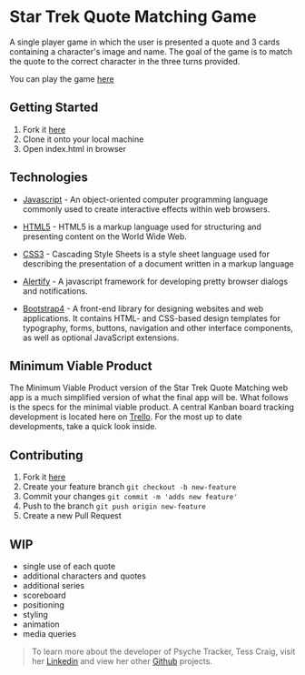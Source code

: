 # Star Trek Quote Matching Game

A single player game in which the user is presented a quote and 3 cards containing a character's image and name. The goal of the game is to match the quote to the correct character in the three turns provided.

You can play the game [here](https://tessacraig89.github.io/star_trek_quote_matching_game/)

## Getting Started
1. Fork it [here](<https://github.com/TessACraig89/u1_w3_star_trek_matching_game/fork>)
2. Clone it onto your local machine
3. Open index.html in browser

## Technologies

- [Javascript](https://www.javascript.com/) - An object-oriented computer programming language commonly used to create interactive effects within web browsers.

- [HTML5](https://developer.mozilla.org/en-US/docs/Web/Guide/HTML/HTML5) - HTML5 is a markup language used for structuring and presenting content on the World Wide Web.

- [CSS3](http://www.css3.info/) - Cascading Style Sheets is a style sheet language used for describing the presentation of a document written in a markup language

- [Alertify](http://alertifyjs.com/) - A javascript framework for developing pretty browser dialogs and notifications.

- [Bootstrap4](https://getbootstrap.com/) - A front-end library for designing websites and web applications. It contains HTML- and CSS-based design templates for typography, forms, buttons, navigation and other interface components, as well as optional JavaScript extensions.

## Minimum Viable Product

The Minimum Viable Product version of the Star Trek Quote Matching web app is a much simplified version of what the final app will be. What follows is the specs for the minimal viable product. A central Kanban board tracking development is located here on [Trello](https://trello.com/b/49EmLmq0/star-trek-project). For the most up to date developments, take a quick look inside.

## Contributing

1. Fork it [here](<https://github.com/TessACraig89/u1_w3_star_trek_matching_game/fork>)
2. Create your feature branch `git checkout -b new-feature`
3. Commit your changes `git commit -m 'adds new feature'`
4. Push to the branch `git push origin new-feature`
5. Create a new Pull Request

## WIP

- single use of each quote
- additional characters and quotes
- additional series
- scoreboard
- positioning
- styling
- animation
- media queries

 > To learn more about the developer of Psyche Tracker, Tess Craig, visit her [Linkedin](https://www.linkedin.com/in/tessashleycraig/) and view her other [Github](https://github.com/TessACraig89) projects.
